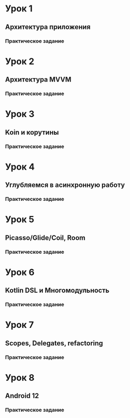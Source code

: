 # Урок 1
## Архитектура приложения
### Практическое задание
# Урок 2
## Архитектура MVVM
### Практическое задание
# Урок 3
## Koin и корутины
### Практическое задание
# Урок 4
## Углубляемся в асинхронную работу
### Практическое задание
# Урок 5
## Picasso/Glide/Coil, Room
### Практическое задание
# Урок 6
## Kotlin DSL и Многомодульность
### Практическое задание
# Урок 7
## Scopes, Delegates, refactoring
### Практическое задание
# Урок 8
## Android 12
### Практическое задание
